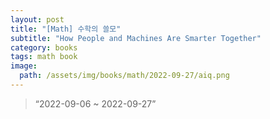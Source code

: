 ```yaml
---
layout: post
title: "[Math] 수학의 쓸모"
subtitle: "How People and Machines Are Smarter Together"
category: books
tags: math book
image:
  path: /assets/img/books/math/2022-09-27/aiq.png
---
```


> “2022-09-06 ~ 2022-09-27”